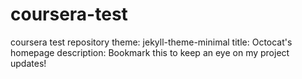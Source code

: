 # coursera-test
coursera test repository
theme: jekyll-theme-minimal
title: Octocat's homepage
description: Bookmark this to keep an eye on my project updates!
